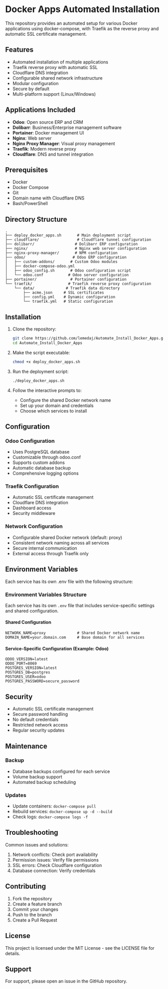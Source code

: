 # Docker Apps Automated Installation

This repository provides an automated setup for various Docker applications using docker-compose, with Traefik as the reverse proxy and automatic SSL certificate management.

## Features

- Automated installation of multiple applications
- Traefik reverse proxy with automatic SSL
- Cloudflare DNS integration
- Configurable shared network infrastructure
- Modular configuration
- Secure by default
- Multi-platform support (Linux/Windows)

## Applications Included

- **Odoo**: Open source ERP and CRM
- **Dolibarr**: Business/Enterprise management software
- **Portainer**: Docker management UI
- **Nginx**: Web server
- **Nginx Proxy Manager**: Visual proxy management
- **Traefik**: Modern reverse proxy
- **Cloudflare**: DNS and tunnel integration

## Prerequisites

- Docker
- Docker Compose
- Git
- Domain name with Cloudflare DNS
- Bash/PowerShell

## Directory Structure

```
.
├── deploy_docker_apps.sh       # Main deployment script
├── cloudflare/                 # Cloudflare tunnel configuration
├── dolibarr/                  # Dolibarr ERP configuration
├── nginx/                     # Nginx web server configuration
├── nginx-proxy-manager/       # NPM configuration
├── odoo/                     # Odoo ERP configuration
│   ├── custom-addons/       # Custom Odoo modules
│   ├── docker-compose-odoo.yml
│   ├── odoo_config.sh       # Odoo configuration script
│   └── odoo.conf           # Odoo server configuration
├── portainer/               # Portainer configuration
└── traefik/                # Traefik reverse proxy configuration
    └── data/              # Traefik data directory
        ├── acme.json     # SSL certificates
        ├── config.yml    # Dynamic configuration
        └── traefik.yml   # Static configuration
```

## Installation

1. Clone the repository:
   ```bash
   git clone https://github.com/lemedaj/Automate_Install_Docker_Apps.git
   cd Automate_Install_Docker_Apps
   ```

2. Make the script executable:
   ```bash
   chmod +x deploy_docker_apps.sh
   ```

3. Run the deployment script:
   ```bash
   ./deploy_docker_apps.sh
   ```

4. Follow the interactive prompts to:
   - Configure the shared Docker network name
   - Set up your domain and credentials
   - Choose which services to install

## Configuration

### Odoo Configuration
- Uses PostgreSQL database
- Customizable through odoo.conf
- Supports custom addons
- Automatic database backup
- Comprehensive logging options

### Traefik Configuration
- Automatic SSL certificate management
- Cloudflare DNS integration
- Dashboard access
- Security middleware

### Network Configuration
- Configurable shared Docker network (default: proxy)
- Consistent network naming across all services
- Secure internal communication
- External access through Traefik only

## Environment Variables

Each service has its own .env file with the following structure:

### Environment Variables Structure
Each service has its own `.env` file that includes service-specific settings and shared configuration.

#### Shared Configuration
```properties
NETWORK_NAME=proxy              # Shared Docker network name
DOMAIN_NAME=your.domain.com     # Base domain for all services
```

#### Service-Specific Configuration (Example: Odoo)
```properties
ODOO_VERSION=latest
ODOO_PORT=8069
POSTGRES_VERSION=latest
POSTGRES_DB=postgres
POSTGRES_USER=odoo
POSTGRES_PASSWORD=secure_password
```

## Security

- Automatic SSL certificate management
- Secure password handling
- No default credentials
- Restricted network access
- Regular security updates

## Maintenance

### Backup
- Database backups configured for each service
- Volume backup support
- Automated backup scheduling

### Updates
- Update containers: `docker-compose pull`
- Rebuild services: `docker-compose up -d --build`
- Check logs: `docker-compose logs -f`

## Troubleshooting

Common issues and solutions:
1. Network conflicts: Check port availability
2. Permission issues: Verify file permissions
3. SSL errors: Check Cloudflare configuration
4. Database connection: Verify credentials

## Contributing

1. Fork the repository
2. Create a feature branch
3. Commit your changes
4. Push to the branch
5. Create a Pull Request

## License

This project is licensed under the MIT License - see the LICENSE file for details.

## Support

For support, please open an issue in the GitHub repository.
